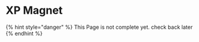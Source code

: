 # XP Magnet

{% hint style="danger" %}
This Page is not complete yet. check back later
{% endhint %}

